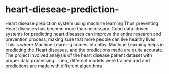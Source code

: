# heart-dieseae-prediction-
Heart disease prediction system using machine learning
Thus preventing Heart diseases has become more than necessary. Good data-driven systems for predicting heart diseases can improve the entire research and prevention process, making sure that more people can live healthy lives. This is where Machine Learning comes into play. Machine Learning helps in predicting the Heart diseases, and the predictions made are quite accurate. The project involved analysis of the heart disease patient dataset with proper data processing. Then, different models were trained and and predictions are made with different algorithms
